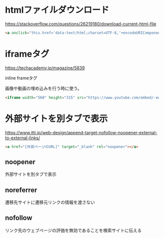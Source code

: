 # htmlファイルダウンロード

https://stackoverflow.com/questions/26219180/download-current-html-file

```html
<a onclick="this.href='data:text/html;charset=UTF-8,'+encodeURIComponent(document.documentElement.outerHTML)" href="#" download="page.html">Download</a>
```


# iframeタグ

https://techacademy.jp/magazine/5839

inline frameタグ

画像や動画の埋め込みを行う時に使う。

```html
<iframe width="560" height="315" src="https://www.youtube.com/embed/-ewm56D9DzY" frameborder="0" allow="accelerometer; autoplay; clipboard-write; encrypted-media; gyroscope; picture-in-picture" allowfullscreen></iframe>
```

# 外部サイトを別タブで表示

https://www.itti.jp/web-design/append-target-nofollow-noopener-external-to-external-links/


```html
<a href="[外部ページのURL]" target="_blank" rel="noopener"></a>
```

## noopener
外部サイトを別タブで表示

## noreferrer
遷移先サイトに遷移元リンクの情報を渡さない


## nofollow
リンク先のウェブページの評価を無効であることを検索サイトに伝える